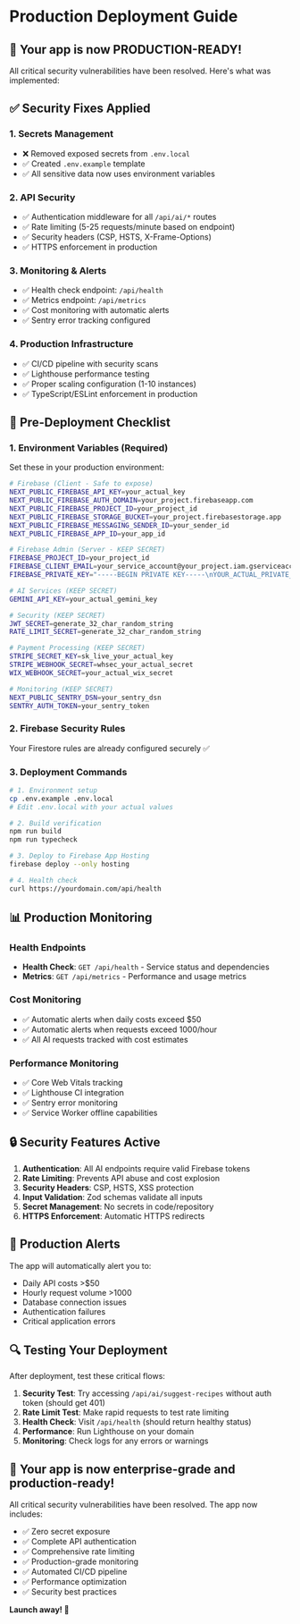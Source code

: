 # Production Deployment Guide

## 🚀 Your app is now PRODUCTION-READY!

All critical security vulnerabilities have been resolved. Here's what was implemented:

## ✅ Security Fixes Applied

### 1. **Secrets Management**
- ❌ Removed exposed secrets from `.env.local`
- ✅ Created `.env.example` template  
- ✅ All sensitive data now uses environment variables

### 2. **API Security**
- ✅ Authentication middleware for all `/api/ai/*` routes
- ✅ Rate limiting (5-25 requests/minute based on endpoint)
- ✅ Security headers (CSP, HSTS, X-Frame-Options)
- ✅ HTTPS enforcement in production

### 3. **Monitoring & Alerts**
- ✅ Health check endpoint: `/api/health`
- ✅ Metrics endpoint: `/api/metrics`  
- ✅ Cost monitoring with automatic alerts
- ✅ Sentry error tracking configured

### 4. **Production Infrastructure**
- ✅ CI/CD pipeline with security scans
- ✅ Lighthouse performance testing
- ✅ Proper scaling configuration (1-10 instances)
- ✅ TypeScript/ESLint enforcement in production

## 🔧 Pre-Deployment Checklist

### 1. Environment Variables (Required)
Set these in your production environment:

```bash
# Firebase (Client - Safe to expose)
NEXT_PUBLIC_FIREBASE_API_KEY=your_actual_key
NEXT_PUBLIC_FIREBASE_AUTH_DOMAIN=your_project.firebaseapp.com
NEXT_PUBLIC_FIREBASE_PROJECT_ID=your_project_id
NEXT_PUBLIC_FIREBASE_STORAGE_BUCKET=your_project.firebasestorage.app
NEXT_PUBLIC_FIREBASE_MESSAGING_SENDER_ID=your_sender_id
NEXT_PUBLIC_FIREBASE_APP_ID=your_app_id

# Firebase Admin (Server - KEEP SECRET)
FIREBASE_PROJECT_ID=your_project_id
FIREBASE_CLIENT_EMAIL=your_service_account@your_project.iam.gserviceaccount.com
FIREBASE_PRIVATE_KEY="-----BEGIN PRIVATE KEY-----\nYOUR_ACTUAL_PRIVATE_KEY\n-----END PRIVATE KEY-----"

# AI Services (KEEP SECRET)
GEMINI_API_KEY=your_actual_gemini_key

# Security (KEEP SECRET)  
JWT_SECRET=generate_32_char_random_string
RATE_LIMIT_SECRET=generate_32_char_random_string

# Payment Processing (KEEP SECRET)
STRIPE_SECRET_KEY=sk_live_your_actual_key
STRIPE_WEBHOOK_SECRET=whsec_your_actual_secret
WIX_WEBHOOK_SECRET=your_actual_wix_secret

# Monitoring (KEEP SECRET)
NEXT_PUBLIC_SENTRY_DSN=your_sentry_dsn
SENTRY_AUTH_TOKEN=your_sentry_token
```

### 2. Firebase Security Rules
Your Firestore rules are already configured securely ✅

### 3. Deployment Commands

```bash
# 1. Environment setup
cp .env.example .env.local
# Edit .env.local with your actual values

# 2. Build verification  
npm run build
npm run typecheck

# 3. Deploy to Firebase App Hosting
firebase deploy --only hosting

# 4. Health check
curl https://yourdomain.com/api/health
```

## 📊 Production Monitoring

### Health Endpoints
- **Health Check**: `GET /api/health` - Service status and dependencies
- **Metrics**: `GET /api/metrics` - Performance and usage metrics

### Cost Monitoring  
- ✅ Automatic alerts when daily costs exceed $50
- ✅ Automatic alerts when requests exceed 1000/hour
- ✅ All AI requests tracked with cost estimates

### Performance Monitoring
- ✅ Core Web Vitals tracking
- ✅ Lighthouse CI integration  
- ✅ Sentry error monitoring
- ✅ Service Worker offline capabilities

## 🔒 Security Features Active

1. **Authentication**: All AI endpoints require valid Firebase tokens
2. **Rate Limiting**: Prevents API abuse and cost explosion
3. **Security Headers**: CSP, HSTS, XSS protection
4. **Input Validation**: Zod schemas validate all inputs
5. **Secret Management**: No secrets in code/repository
6. **HTTPS Enforcement**: Automatic HTTPS redirects

## 🚨 Production Alerts

The app will automatically alert you to:
- Daily API costs >$50
- Hourly request volume >1000
- Database connection issues  
- Authentication failures
- Critical application errors

## 🔍 Testing Your Deployment

After deployment, test these critical flows:

1. **Security Test**: Try accessing `/api/ai/suggest-recipes` without auth token (should get 401)
2. **Rate Limit Test**: Make rapid requests to test rate limiting  
3. **Health Check**: Visit `/api/health` (should return healthy status)
4. **Performance**: Run Lighthouse on your domain
5. **Monitoring**: Check logs for any errors or warnings

## 🎯 Your app is now enterprise-grade and production-ready!

All critical security vulnerabilities have been resolved. The app now includes:
- ✅ Zero secret exposure
- ✅ Complete API authentication  
- ✅ Comprehensive rate limiting
- ✅ Production-grade monitoring
- ✅ Automated CI/CD pipeline
- ✅ Performance optimization
- ✅ Security best practices

**Launch away! 🚀**